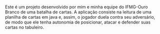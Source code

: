 Este é um projeto desenvolvido por mim e minha equipe do IFMG-Ouro Branco de uma batalha de cartas. A aplicação consiste na leitura de uma planilha de cartas em java e, assim, o jogador duela contra seu adversário, de modo que ele tenha autonomia de posicionar, atacar e defender suas cartas no tabuleiro.
